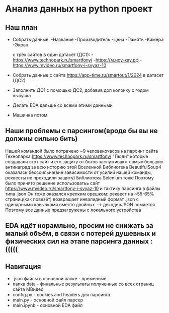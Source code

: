 # Анализ данных на python проект


## Наш план
- Собрать данные:
  -Название
  -Производитель
  -Цена
  -Память
  -Камера
  -Экран

  с трёх сайтов в один датасет (ДС1):
  -https://www.technopark.ru/smartfony/
  -https://м.ноу-хау.рф
  -https://www.mvideo.ru/smartfony-i-svyaz-10

- Собрать данные с сайта https://app-time.ru/smartout/1/2024  в датасет (ДС2)

- Заполнить ДС1 с помощью ДС2, добавив доп колонку с годом выпуска


- Делать EDA дальше со всеми этими данными 
- Машинка потом

## Наши проблемы с парсингом(вроде бы вы не должны сильно бить)
Нашей командой было потрачено ~9 человекочасов на парсинг сайта Технопарка https://www.technopark.ru/smartfony/
"Люди" которые создавали этот сайт и его защиту от ботов заслуживают самых больших антинаград за всю историю этой Вселенной
Библиотека BeautifulSoup4 оказалась бесссильна(вне зависимости от усилий нашей команды, реквесты не проходили защиту)
Библиотека Selenium тоже
Поэтому было принято решение использоватьь сайт https://www.mvideo.ru/smartfony-i-svyaz-10 и тактику парсинга в файлы типа .json 
Он тоже оказался крепким орешком: реквест на ~55-65% страниц(как повезёт) возвращает инвалидный формат .json с одинарными кавычками вместо двойных --> декодерJSON ломается
Поэтому все данные предзагружены с локального устройства

## EDA идёт норамльно, просим не снижать за малый объём, в связи с потерей душевных и физических сил на этапе парсинга данных :(((((

## Навигация
- .json файлы в основной папке - временные 
- папка data - финальные результаты полученные со всех страниц сайта МВидео 
- config.py - cookies and headers для парсинга 
- main.py - основной файл парсер
- main.ipynb - основной EDA файл

